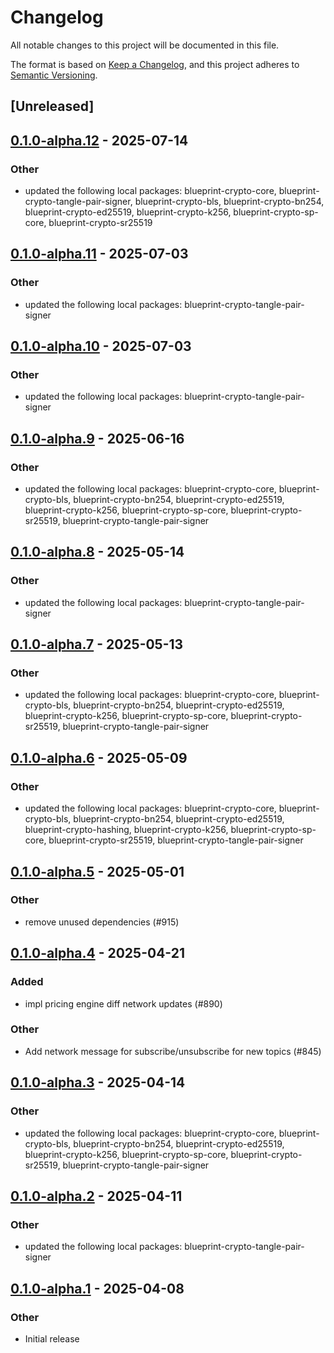 # Changelog

All notable changes to this project will be documented in this file.

The format is based on [Keep a Changelog](https://keepachangelog.com/en/1.0.0/),
and this project adheres to [Semantic Versioning](https://semver.org/spec/v2.0.0.html).

## [Unreleased]

## [0.1.0-alpha.12](https://github.com/tangle-network/blueprint/compare/blueprint-crypto-v0.1.0-alpha.11...blueprint-crypto-v0.1.0-alpha.12) - 2025-07-14

### Other

- updated the following local packages: blueprint-crypto-core, blueprint-crypto-tangle-pair-signer, blueprint-crypto-bls, blueprint-crypto-bn254, blueprint-crypto-ed25519, blueprint-crypto-k256, blueprint-crypto-sp-core, blueprint-crypto-sr25519

## [0.1.0-alpha.11](https://github.com/tangle-network/blueprint/compare/blueprint-crypto-v0.1.0-alpha.10...blueprint-crypto-v0.1.0-alpha.11) - 2025-07-03

### Other

- updated the following local packages: blueprint-crypto-tangle-pair-signer

## [0.1.0-alpha.10](https://github.com/tangle-network/blueprint/compare/blueprint-crypto-v0.1.0-alpha.9...blueprint-crypto-v0.1.0-alpha.10) - 2025-07-03

### Other

- updated the following local packages: blueprint-crypto-tangle-pair-signer

## [0.1.0-alpha.9](https://github.com/tangle-network/blueprint/compare/blueprint-crypto-v0.1.0-alpha.8...blueprint-crypto-v0.1.0-alpha.9) - 2025-06-16

### Other

- updated the following local packages: blueprint-crypto-core, blueprint-crypto-bls, blueprint-crypto-bn254, blueprint-crypto-ed25519, blueprint-crypto-k256, blueprint-crypto-sp-core, blueprint-crypto-sr25519, blueprint-crypto-tangle-pair-signer

## [0.1.0-alpha.8](https://github.com/tangle-network/blueprint/compare/blueprint-crypto-v0.1.0-alpha.7...blueprint-crypto-v0.1.0-alpha.8) - 2025-05-14

### Other

- updated the following local packages: blueprint-crypto-tangle-pair-signer

## [0.1.0-alpha.7](https://github.com/tangle-network/blueprint/compare/blueprint-crypto-v0.1.0-alpha.6...blueprint-crypto-v0.1.0-alpha.7) - 2025-05-13

### Other

- updated the following local packages: blueprint-crypto-core, blueprint-crypto-bls, blueprint-crypto-bn254, blueprint-crypto-ed25519, blueprint-crypto-k256, blueprint-crypto-sp-core, blueprint-crypto-sr25519, blueprint-crypto-tangle-pair-signer

## [0.1.0-alpha.6](https://github.com/tangle-network/blueprint/compare/blueprint-crypto-v0.1.0-alpha.5...blueprint-crypto-v0.1.0-alpha.6) - 2025-05-09

### Other

- updated the following local packages: blueprint-crypto-core, blueprint-crypto-bls, blueprint-crypto-bn254, blueprint-crypto-ed25519, blueprint-crypto-hashing, blueprint-crypto-k256, blueprint-crypto-sp-core, blueprint-crypto-sr25519, blueprint-crypto-tangle-pair-signer

## [0.1.0-alpha.5](https://github.com/tangle-network/blueprint/compare/blueprint-crypto-v0.1.0-alpha.4...blueprint-crypto-v0.1.0-alpha.5) - 2025-05-01

### Other

- remove unused dependencies (#915)

## [0.1.0-alpha.4](https://github.com/tangle-network/blueprint/compare/blueprint-crypto-v0.1.0-alpha.3...blueprint-crypto-v0.1.0-alpha.4) - 2025-04-21

### Added

- impl pricing engine diff network updates (#890)

### Other

- Add network message for subscribe/unsubscribe for new topics (#845)

## [0.1.0-alpha.3](https://github.com/tangle-network/blueprint/compare/blueprint-crypto-v0.1.0-alpha.2...blueprint-crypto-v0.1.0-alpha.3) - 2025-04-14

### Other

- updated the following local packages: blueprint-crypto-core, blueprint-crypto-bls, blueprint-crypto-bn254, blueprint-crypto-ed25519, blueprint-crypto-k256, blueprint-crypto-sp-core, blueprint-crypto-sr25519, blueprint-crypto-tangle-pair-signer

## [0.1.0-alpha.2](https://github.com/tangle-network/blueprint/compare/blueprint-crypto-v0.1.0-alpha.1...blueprint-crypto-v0.1.0-alpha.2) - 2025-04-11

### Other

- updated the following local packages: blueprint-crypto-tangle-pair-signer

## [0.1.0-alpha.1](https://github.com/tangle-network/blueprint/releases/tag/blueprint-crypto-v0.1.0-alpha.1) - 2025-04-08

### Other

- Initial release
